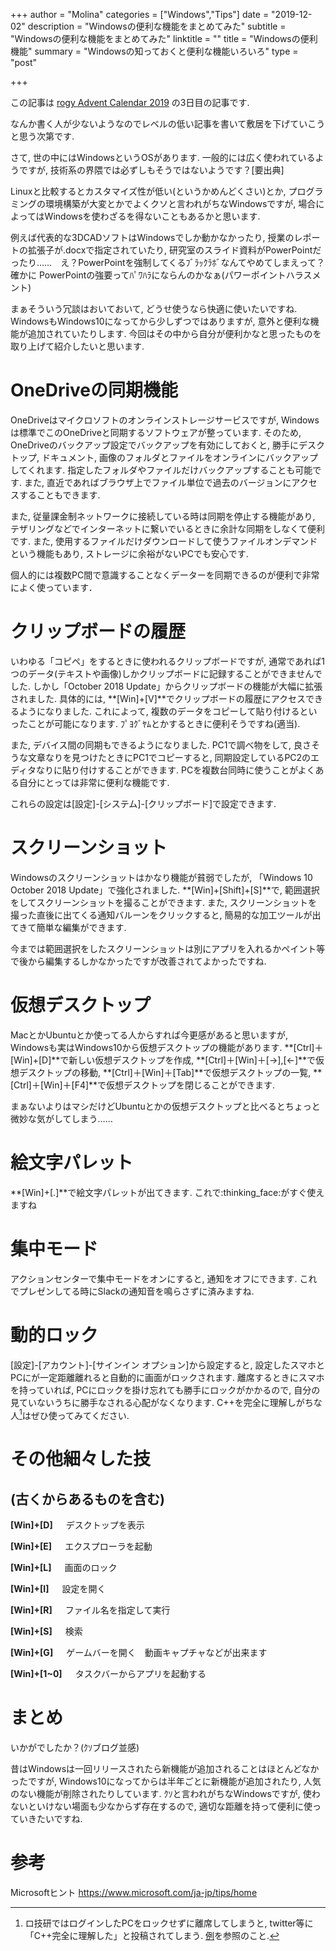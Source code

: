 +++
author = "Molina"
categories = ["Windows","Tips"]
date = "2019-12-02"
description = "Windowsの便利な機能をまとめてみた"
subtitle = "Windowsの便利な機能をまとめてみた"
linktitle = ""
title = "Windowsの便利機能"
summary = "Windowsの知っておくと便利な機能いろいろ"
type = "post"

+++

この記事は [rogy Advent Calendar 2019](https://adventar.org/calendars/4126) の3日目の記事です.

なんか書く人が少ないようなのでレベルの低い記事を書いて敷居を下げていこうと思う次第です.

さて, 世の中にはWindowsというOSがあります. 一般的には広く使われているようですが, 技術系の界隈では必ずしもそうではないようです？[要出典]

Linuxと比較するとカスタマイズ性が低い(というかめんどくさい)とか, プログラミングの環境構築が大変とかでよくクソと言われがちなWindowsですが, 場合によってはWindowsを使わざるを得ないこともあるかと思います.

例えば代表的な3DCADソフトはWindowsでしか動かなかったり, 授業のレポートの拡張子が.docxで指定されていたり, 研究室のスライド資料がPowerPointだったり……　え？PowerPointを強制してくるﾌﾞﾗｯｸﾗﾎﾞなんてやめてしまえって？ 確かに PowerPointの強要ってﾊﾟﾜﾊﾗにならんのかなぁ(パワーポイントハラスメント)

まぁそういう冗談はおいておいて, どうせ使うなら快適に使いたいですね. 
WindowsもWindows10になってから少しずつではありますが, 意外と便利な機能が追加されていたりします. 今回はその中から自分が便利かなと思ったものを取り上げて紹介したいと思います.

# OneDriveの同期機能
OneDriveはマイクロソフトのオンラインストレージサービスですが, Windowsは標準でこのOneDriveと同期するソフトウェアが整っています. そのため, OneDriveのバックアップ設定でバックアップを有効にしておくと, 勝手にデスクトップ, ドキュメント, 画像のフォルダとファイルをオンラインにバックアップしてくれます. 指定したフォルダやファイルだけバックアップすることも可能です. また, 直近であればブラウザ上でファイル単位で過去のバージョンにアクセスすることもできます. 

また, 従量課金制ネットワークに接続している時は同期を停止する機能があり, テザリングなどでインターネットに繋いでいるときに余計な同期をしなくて便利です. また, 使用するファイルだけダウンロードして使うファイルオンデマンドという機能もあり, ストレージに余裕がないPCでも安心です. 

個人的には複数PC間で意識することなくデーターを同期できるのが便利で非常によく使っています．

# クリップボードの履歴
いわゆる「コピペ」をするときに使われるクリップボードですが, 通常であれば1つのデータ(テキストや画像)しかクリップボードに記録することができませんでした. しかし「October 2018 Update」からクリップボードの機能が大幅に拡張されました. 具体的には, **[Win]+[V]**でクリップボードの履歴にアクセスできるようになりました. これによって, 複数のデータをコピーして貼り付けるといったことが可能になります. ﾌﾟﾖｸﾞﾔﾑとかするときに便利そうですね(適当). 

また, デバイス間の同期もできるようになりました. PC1で調べ物をして, 良さそうな文章なりを見つけたときにPC1でコピーすると, 同期設定しているPC2のエディタなりに貼り付けすることができます.
PCを複数台同時に使うことがよくある自分にとっては非常に便利な機能です.

これらの設定は[設定]-[システム]-[クリップボード]で設定できます.

# スクリーンショット
Windowsのスクリーンショットはかなり機能が貧弱でしたが, 「Windows 10 October 2018 Update」で強化されました. **[Win]+[Shift]+[S]**で, 範囲選択をしてスクリーンショットを撮ることができます. また, スクリーンショットを撮った直後に出てくる通知バルーンをクリックすると, 簡易的な加工ツールが出てきて簡単な編集ができます.

今までは範囲選択をしたスクリーンショットは別にアプリを入れるかペイント等で後から編集するしかなかったですが改善されてよかったですね. 

# 仮想デスクトップ
MacとかUbuntuとか使ってる人からすれば今更感があると思いますが, Windowsも実はWindows10から仮想デスクトップの機能があります. **[Ctrl]＋[Win]+[D]**で新しい仮想デスクトップを作成, **[Ctrl]＋[Win]＋[→],[←]**で仮想デスクトップの移動, **[Ctrl]＋[Win]＋[Tab]**で仮想デスクトップの一覧, **[Ctrl]＋[Win]＋[F4]**で仮想デスクトップを閉じることができます.

まぁないよりはマシだけどUbuntuとかの仮想デスクトップと比べるとちょっと微妙な気がしてしまう……

# 絵文字パレット
**[Win]+[.]**で絵文字パレットが出てきます. これで:thinking_face:がすぐ使えますね

# 集中モード
アクションセンターで集中モードをオンにすると, 通知をオフにできます. これでプレゼンしてる時にSlackの通知音を鳴らさずに済みますね.

# 動的ロック
[設定]-[アカウント]-[サインイン オプション]から設定すると, 設定したスマホとPCにが一定距離離れると自動的に画面がロックされます. 離席するときにスマホを持っていれば, PCにロックを掛け忘れても勝手にロックがかかるので, 自分の見ていないうちに勝手なされる心配がなくなります. C++を完全に理解しがちな人[^1]はぜひ使ってみてください.

# その他細々した技
## (古くからあるものを含む)

**[Win]+[D]**&ensp;　デスクトップを表示

**[Win]+[E]**&ensp;　エクスプローラを起動

**[Win]+[L]**&ensp;　画面のロック

**[Win]+[I]**&ensp;　設定を開く

**[Win]+[R]**&ensp;　ファイル名を指定して実行

**[Win]+[S]**&ensp;　検索

**[Win]+[G]**&ensp;　ゲームバーを開く　動画キャプチャなどが出来ます

**[Win]+[1~0]**&ensp;　タスクバーからアプリを起動する

# まとめ
いかがでしたか？(ｸｿブログ並感)

昔はWindowsは一回リリースされたら新機能が追加されることはほとんどなかったですが, Windows10になってからは半年ごとに新機能が追加されたり, 人気のない機能が削除されたりしています. ｸｿと言われがちなWindowsですが, 使わないといけない場面も少なからず存在するので, 適切な距離を持って便利に使っていきたいですね.

# 参考
Microsoftヒント https://www.microsoft.com/ja-jp/tips/home


[^1]:ロ技研ではログインしたPCをロックせずに離席してしまうと, twitter等に「C++完全に理解した」と投稿されてしまう. [例](https://twitter.com/i/moments/837633572315914242)を参照のこと. 